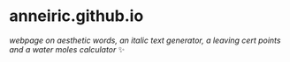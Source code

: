# anneiric.github.io

_webpage on aesthetic words, an italic text generator, a leaving cert points and a water moles calculator_ :sparkles:
